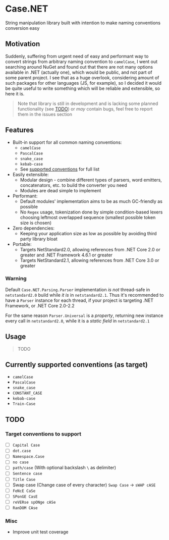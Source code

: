 # Case.NET

String manipulation library built with intention to make naming conventions conversion easy

## Motivation

Suddenly, suffering from urgent need of easy and performant way to convert strings from arbitrary naming convention
to `camelCase`, I went out searching around NuGet and found out that there are not many options available in .NET (actually one),
which would be public, and not part of some parent project.
I see that as a huge overlook, considering amount of such packages for other languages (JS, for example), so I decided
it would be quite useful to write something which will be reliable and extensible, so here it is.

> Note that library is still in development and is lacking some planned functionality (see [TODO](#todo)) or *may* contain bugs, feel free to report them in the issues section <!-- [issues](issues url here) -->

## Features

- Built-in support for all common naming conventions:
  - `camelCase`
  - `PascalCase`
  - `snake_case`
  - `kebab-case`
  - See [supported conventions](#currently-supported-conventions-as-target) for full list
- Easily extensible:
  - Modular design - combine different types of parsers, word emitters, concatenators, etc. to build the converter you need
  - Modules are dead simple to implement
- Performant:
  - Default modules' implementation aims to be as much GC-friendly as possible
  - No `Regex` usage, tokenization done by simple condition-based lexers choosing leftmost overlapped sequence (smallest possible token size is chosen)
- Zero dependencies:
  - Keeping your application size as low as possible by avoiding third party library bloat
- Portable:
  - Targets NetStandard2.0, allowing references from .NET Core 2.0 or greater and .NET Framework 4.6.1 or greater
  - Targets NetStandard2.1, allowing references from .NET Core 3.0 or greater

### Warning

Default `Case.NET.Parsing.Parser` implementation *is not* thread-safe in `netstandard2.0` build while *it is* in `netstandard2.1`.
Thus it's recommended to have a `Parser` instance for each thread, if your project is targeting .NET Framework, or .NET Core 2.0-2.2

For the same reason `Parser.Universal` is a *property*, returning new instance every call in `netstandard2.0`, while it is a *static field* in `netstandard2.1`

## Usage

> TODO

## Currently supported conventions (as target)

- `camelCase`
- `PascalCase`
- `snake_case`
- `CONSTANT_CASE`
- `kebab-case`
- `Train-Case`

## TODO

### Target conventions to support

- [ ] `Capital Case`
- [ ] `dot.case`
- [ ] `Namespace.Case`
- [ ] `no case`
- [ ] `path/case` (With optional backslash `\` as delimiter)
- [ ] `Sentence case`
- [ ] `Title Case`
- [ ] Swap case (Change case of every character) `Swap Case` -> `sWAP cASE`
- [ ] `FeNcE CaSe`
- [ ] `SPonGE CasE`
- [ ] `reVERse spONge cASe`
- [ ] `RanDOM CAse`

### Misc

- Improve unit test coverage
